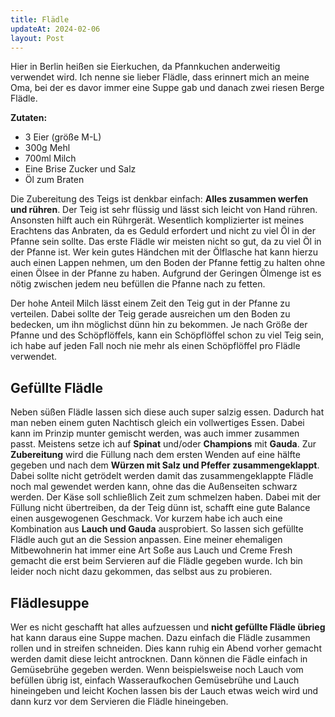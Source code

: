 ```yaml
---
title: Flädle
updateAt: 2024-02-06
layout: Post
---
```


Hier in Berlin heißen sie Eierkuchen, da Pfannkuchen anderweitig verwendet wird. Ich nenne sie lieber Flädle, dass erinnert mich an meine Oma, bei der es davor immer eine Suppe gab und danach zwei riesen Berge Flädle.

**Zutaten:**
- 3 Eier (größe M-L)
- 300g Mehl
- 700ml Milch
- Eine Brise Zucker und Salz
- Öl zum Braten

Die Zubereitung des Teigs ist denkbar einfach: **Alles zusammen werfen und rühren**. Der Teig ist sehr flüssig und lässt sich leicht von Hand rühren. Ansonsten hilft auch ein Rührgerät.
Wesentlich komplizierter ist meines Erachtens das Anbraten, da es Geduld erfordert und nicht zu viel Öl in der Pfanne sein sollte. Das erste Flädle wir meisten nicht so gut, da zu viel Öl in der Pfanne ist.
Wer kein gutes Händchen mit der Ölflasche hat kann hierzu auch einen Lappen nehmen, um den Boden der Pfanne fettig zu halten ohne einen Ölsee in der Pfanne zu haben. Aufgrund der Geringen Ölmenge ist es nötig zwischen jedem neu befüllen die Pfanne nach zu fetten.

Der hohe Anteil Milch lässt einem Zeit den Teig gut in der Pfanne zu verteilen. Dabei sollte der Teig gerade ausreichen um den Boden zu bedecken, um ihn möglichst dünn hin zu bekommen. Je nach Größe der Pfanne und des Schöpflöffels, kann ein Schöpflöffel schon zu viel Teig sein, ich habe auf jeden Fall noch nie mehr als einen Schöpflöffel pro Flädle verwendet.

## Gefüllte Flädle
Neben süßen Flädle lassen sich diese auch super salzig essen. Dadurch hat man neben einem guten Nachtisch gleich ein vollwertiges Essen.
Dabei kann im Prinzip munter gemischt werden, was auch immer zusammen passt. Meistens setze ich auf **Spinat** und/oder **Champions** mit **Gauda**.
Zur **Zubereitung** wird die Füllung nach dem ersten Wenden auf eine hälfte gegeben und nach dem **Würzen mit Salz und Pfeffer zusammengeklappt**. Dabei sollte nicht getrödelt werden damit das zusammengeklappte Flädle noch mal gewendet werden kann, ohne das die Außenseiten schwarz werden. Der Käse soll schließlich Zeit zum schmelzen haben. Dabei mit der Füllung nicht übertreiben, da der Teig dünn ist, schafft eine gute Balance einen ausgewogenen Geschmack.
Vor kurzem habe ich auch eine Kombination aus **Lauch und Gauda** ausprobiert. So lassen sich gefüllte Flädle auch gut an die Session anpassen. Eine meiner ehemaligen Mitbewohnerin hat immer eine Art Soße aus Lauch und Creme Fresh gemacht die erst beim Servieren auf die Flädle gegeben wurde. Ich bin leider noch nicht dazu gekommen, das selbst aus zu probieren.

## Flädlesuppe
Wer es nicht geschafft hat alles aufzuessen und **nicht gefüllte Flädle übrieg** hat kann daraus eine Suppe machen. Dazu einfach die Flädle zusammen rollen und in streifen schneiden. Dies kann ruhig ein Abend vorher gemacht werden damit diese leicht antrocknen.
Dann können die Fädle einfach in Gemüsebrühe gegeben werden. Wenn beispielsweise noch Lauch vom befüllen übrig ist, einfach Wasseraufkochen Gemüsebrühe und Lauch hineingeben und leicht Kochen lassen bis der Lauch etwas weich wird und dann kurz vor dem Servieren die Flädle hineingeben.
